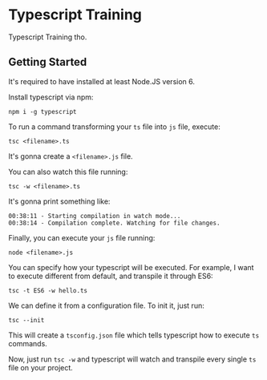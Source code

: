 # Typescript Training

Typescript Training tho.

## Getting Started

It's required to have installed at least Node.JS version 6.

Install typescript via npm:

```
npm i -g typescript
```

To run a command transforming your `ts` file into `js` file, execute:

```
tsc <filename>.ts
```

It's gonna create a `<filename>.js` file.

You can also watch this file running:

```
tsc -w <filename>.ts
```

It's gonna print something like:

```
00:38:11 - Starting compilation in watch mode...
00:38:14 - Compilation complete. Watching for file changes.
```

Finally, you can execute your `js` file running:

```
node <filename>.js
```

You can specify how your typescript will be executed. For example, I want to execute different from default, and transpile it through ES6:

```
tsc -t ES6 -w hello.ts
```

We can define it from a configuration file. To init it, just run:

```
tsc --init
```

This will create a `tsconfig.json` file which tells typescript how to execute `ts` commands.

Now, just run `tsc -w` and typescript will watch and transpile every single `ts` file on your project.
